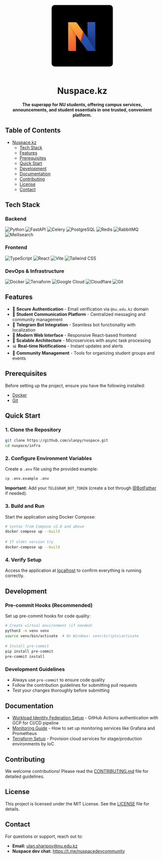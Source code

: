 <div align="center">
  <img src="./backend/core/configs/coverpage.jpg" alt="Nuspace Logo" width="200" height="auto" style="border-radius: 10px; margin-bottom: 20px;">
  
  # Nuspace.kz
  
  **The superapp for NU students, offering campus services, announcements, and student essentials in one trusted, convenient platform.**
</div> 

## Table of Contents

- [Nuspace.kz](#nuspacekz)
  - [Tech Stack](#tech-stack)
  - [Features](#features)
  - [Prerequisites](#prerequisites)
  - [Quick Start](#quick-start)
  - [Development](#development)
  - [Documentation](#documentation)
  - [Contributing](#contributing)
  - [License](#license)
  - [Contact](#contact)

## Tech Stack

### Backend
![Python](https://img.shields.io/badge/Python-3776AB?style=for-the-badge&logo=python&logoColor=white)
![FastAPI](https://img.shields.io/badge/FastAPI-005571?style=for-the-badge&logo=fastapi&logoColor=white)
![Celery](https://img.shields.io/badge/Celery-37814A?style=for-the-badge&logo=celery&logoColor=white)
![PostgreSQL](https://img.shields.io/badge/PostgreSQL-316192?style=for-the-badge&logo=postgresql&logoColor=white)
![Redis](https://img.shields.io/badge/Redis-DC382D?style=for-the-badge&logo=redis&logoColor=white)
![RabbitMQ](https://img.shields.io/badge/RabbitMQ-FF6600?style=for-the-badge&logo=rabbitmq&logoColor=white)
![Meilisearch](https://img.shields.io/badge/Meilisearch-000000?style=for-the-badge&logo=meilisearch&logoColor=white)

### Frontend
![TypeScript](https://img.shields.io/badge/TypeScript-007ACC?style=for-the-badge&logo=typescript&logoColor=white)
![React](https://img.shields.io/badge/React-20232A?style=for-the-badge&logo=react&logoColor=61DAFB)
![Vite](https://img.shields.io/badge/Vite-646CFF?style=for-the-badge&logo=vite&logoColor=white)
![Tailwind CSS](https://img.shields.io/badge/Tailwind_CSS-38B2AC?style=for-the-badge&logo=tailwind-css&logoColor=white)

### DevOps & Infrastructure
![Docker](https://img.shields.io/badge/Docker-2496ED?style=for-the-badge&logo=docker&logoColor=white)
![Terraform](https://img.shields.io/badge/Terraform-7B42BC?style=for-the-badge&logo=terraform&logoColor=white)
![Google Cloud](https://img.shields.io/badge/Google_Cloud-4285F4?style=for-the-badge&logo=google-cloud&logoColor=white)
![Cloudflare](https://img.shields.io/badge/Cloudflare-F38020?style=for-the-badge&logo=cloudflare&logoColor=white)
![Git](https://img.shields.io/badge/Git-F05032?style=for-the-badge&logo=git&logoColor=white)

## Features

- 🔐 **Secure Authentication** - Email verification via `@nu.edu.kz` domain
- 💬 **Student Communication Platform** - Centralized messaging and community management
- 🤖 **Telegram Bot Integration** - Seamless bot functionality with localization
- 📱 **Modern Web Interface** - Responsive React-based frontend
- 🚀 **Scalable Architecture** - Microservices with async task processing
- 📊 **Real-time Notifications** - Instant updates and alerts
- 🎯 **Community Management** - Tools for organizing student groups and events

## Prerequisites

Before setting up the project, ensure you have the following installed:

- [Docker](https://www.docker.com/)
- [Git](https://git-scm.com/) 

## Quick Start

### 1. Clone the Repository

```bash
git clone https://github.com/ulanpy/nuspace.git
cd nuspace/infra
```

### 2. Configure Environment Variables

Create a `.env` file using the provided example:

```bash
cp .env.example .env
```

**Important:** Add your `TELEGRAM_BOT_TOKEN` (create a bot through [@BotFather](https://t.me/botfather) if needed).

### 3. Build and Run

Start the application using Docker Compose:

```bash
# syntax from Compose v2.0 and above
docker compose up --build

# If older version try
docker-compose up --build
```

### 4. Verify Setup

Access the application at [localhost](http://localhost) to confirm everything is running correctly.

## Development

### Pre-commit Hooks (Recommended)

Set up pre-commit hooks for code quality:

```bash
# Create virtual environment (if needed)
python3 -m venv venv
source venv/bin/activate  # On Windows: venv\Scripts\activate

# Install pre-commit
pip install pre-commit
pre-commit install
```

### Development Guidelines

- Always use `pre-commit` to ensure code quality
- Follow the contribution guidelines for submitting pull requests
- Test your changes thoroughly before submitting

## Documentation

- [Workload Identity Federation Setup](docs/wif-setup.md) - GitHub Actions authentication with GCP for CI/CD pipeline
- [Monitoring Guide](infra/README.md) - How to set up monitoring services like Grafana and Prometheus
- [Terraform Setup](terraform/README.md) - Provision cloud services for stage/production environments by IoC

## Contributing

We welcome contributions! Please read the [CONTRIBUTING.md](CONTRIBUTING.md) file for detailed guidelines.

## License

This project is licensed under the MIT License. See the [LICENSE](LICENSE) file for details.

## Contact

For questions or support, reach out to:

- **Email:** [ulan.sharipov@nu.edu.kz](mailto:ulan.sharipov@nu.edu.kz)
- **Nuspace dev chat:** https://t.me/nuspacedevcommunity
